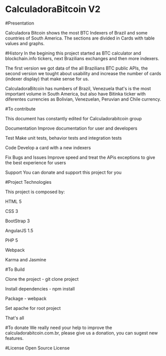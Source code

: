 # CalculadoraBitcoin V2
#Presentation

 Calculadora Bitcoin shows the most BTC Indexers of Brazil and some countries of South America. The sections are divided in Cards with table values and graphs.
 
#History 
 In the begining this project started as BTC calculator and  blockchain.info tickers, next Brazilians exchanges and then more indexers.
 
 The first version we got data of the all Brazilians BTC public APIs, the second version we tought about usability and increase the number of cards (indexer display) that make sense for us. 
 
 CalculadoraBitcoin has numbers of Brazil, Venezuela that's is the most important volume in South America, but also have Bitinka ticker with diferentes currencies as Bolivian, Venezuelan, Peruvian and Chile currency. 

#To contribute

This document has constantly edited for Calculadorabitcoin group

Documentation 
Improve documentation for user and developers

Test
Make unit tests, behavior tests and integration tests

Code
Develop a card with a new indexers

Fix Bugs and Issues 
Improve speed and treat the APis exceptions to give the best experience for users

Support
You can donate and support this project for you

#Project Technologies

This project is composed by:

HTML 5 

CSS 3

BootStrap 3

AngularJS 1.5

PHP 5

Webpack

Karma and Jasmine

#To Build

Clone the project -  git clone project 

Install dependencies - npm install

Package - webpack

Set apache for root project 

That's all

#To donate
We really need your help to improve the calculadorabitcoin.com.br, please give us a donation, you can sugest new features.

#License
Open Source License
